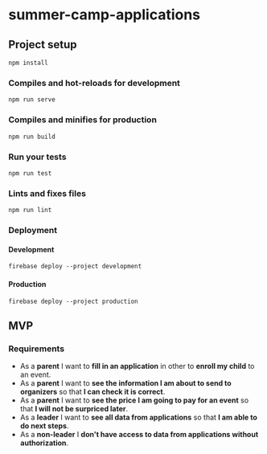 # summer-camp-applications

## Project setup
```
npm install
```

### Compiles and hot-reloads for development
```
npm run serve
```

### Compiles and minifies for production
```
npm run build
```

### Run your tests
```
npm run test
```

### Lints and fixes files
```
npm run lint
```

### Deployment

#### Development
```
firebase deploy --project development
```

#### Production
```
firebase deploy --project production
```

## MVP

### Requirements

* As a **parent** I want to **fill in an application** in other to **enroll my child** to an event.
* As a **parent** I want to **see the information I am about to send to organizers** so that **I can check it is correct**.
* As a **parent** I want to **see the price I am going to pay for an event** so that **I will not be surpriced later**.
* As a **leader** I want to **see all data from applications** so that **I am able to do next steps**.
* As a **non-leader** I **don't have access to data from applications without authorization**.